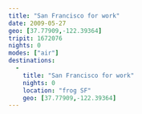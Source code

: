 ```yaml
---
title: "San Francisco for work"
date: 2009-05-27
geo: [37.77909,-122.39364]
tripit: 1672076
nights: 0
modes: ["air"]
destinations:
  -
    title: "San Francisco for work"
    nights: 0
    location: "frog SF"
    geo: [37.77909,-122.39364]
---
```



